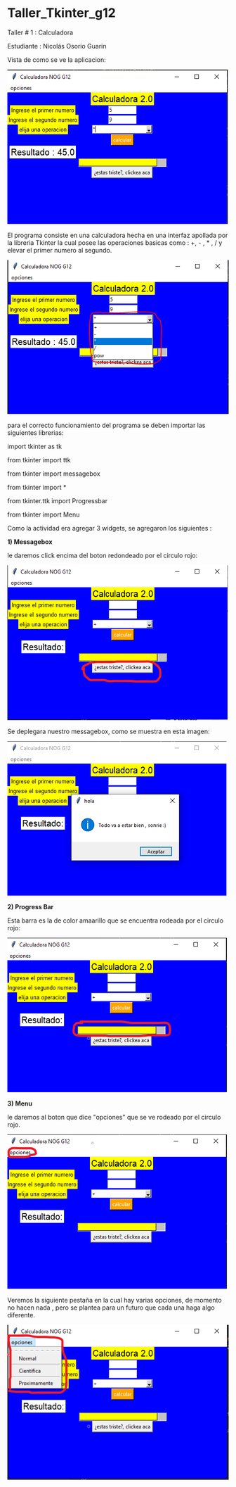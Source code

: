 # Taller_Tkinter_g12
Taller # 1 : Calculadora 

Estudiante : Nicolás Osorio Guarin

Vista de como se ve la aplicacion:

![vista principal de la calculadora](/Codigo_Fuente/Imagenes/inicio_1.PNG)

El programa consiste en una calculadora hecha en una interfaz apollada por la libreria Tkinter la cual posee las operaciones basicas como : +, - , * , / y elevar el primer numero
al segundo.  
  
  ![vista principal de la calculadora](/Codigo_Fuente/Imagenes/w0.PNG)

para el correcto funcionamiento del programa se deben importar las siguientes librerias:

  import tkinter as tk
  
  from tkinter import ttk
  
  from tkinter import messagebox
  
  from tkinter import *
  
  from tkinter.ttk import Progressbar
  
  from tkinter import Menu
  
  Como la actividad era agregar 3 widgets, se agregaron los siguientes :
  
**1)  Messagebox**

le daremos click encima del boton redondeado por el circulo rojo:

  ![click](/Codigo_Fuente/Imagenes/w1_1.png)

Se deplegara nuestro messagebox, como se muestra en esta imagen:

  ![click](/Codigo_Fuente/Imagenes/w1_2.PNG)
  
**2)  Progress Bar**

Esta barra es la de color amaarillo que se encuentra rodeada por el circulo rojo:

  ![click](/Codigo_Fuente/Imagenes/w2.png)

**3)  Menu**

le daremos al boton que dice "opciones" que se ve rodeado por el circulo rojo.

  ![click](/Codigo_Fuente/Imagenes/w3_1.png)
  
Veremos la siguiente pestaña en la cual hay varias opciones, de momento no hacen nada , pero se plantea para un futuro que cada una haga algo diferente.

  ![click](/Codigo_Fuente/Imagenes/w3_2.png)
